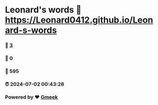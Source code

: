 # Leonard's words :link: https://Leonard0412.github.io/Leonard-s-words 
### :page_facing_up: [3](https://Leonard0412.github.io/Leonard-s-words/tag.html) 
### :speech_balloon: 0 
### :hibiscus: 595 
### :alarm_clock: 2024-07-02 00:43:28 
### Powered by :heart: [Gmeek](https://github.com/Meekdai/Gmeek)
